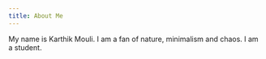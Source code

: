 ```yaml
---
title: About Me
---
```


My name is Karthik Mouli. I am a fan of nature, minimalism and chaos. I am a student.
